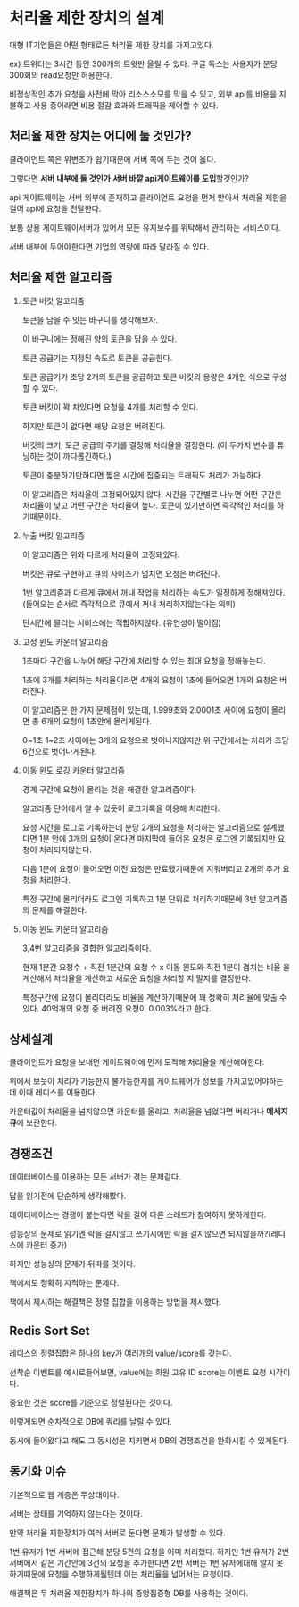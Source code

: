 처리율 제한 장치의 설계
=

대형 IT기업들은 어떤 형태로든 처리율 제한 장치를 가지고있다.

ex) 트위터는 3시간 동안 300개의 트윗만 올릴 수 있다.
구글 독스는 사용자가 분당 300회의 read요청만 허용한다.

비정상적인 추가 요청을 사전에 막아 리소스소모를 막을 수 있고, 외부 api를 비용을 지불하고 사용 중이라면 비용 절감 효과와 트래픽을 제어할 수 있다.

## 처리율 제한 장치는 어디에 둘 것인가?

클라이언트 쪽은 위변조가 쉽기때문에 서버 쪽에 두는 것이 옳다.

그렇다면 **서버 내부에 둘 것인가** **서버 바깥 api게이트웨이를 도입**할것인가?

api 게이트웨이는 서버 외부에 존재하고 클라이언트 요청을 먼저 받아서 처리율 제한을 걸어 api에 요청을 전달한다.

보통 상용 게이트웨이서버가 있어서 모든 유지보수를 위탁해서 관리하는 서비스이다.

서버 내부에 두어야한다면 기업의 역량에 따라 달라질 수 있다.

## 처리율 제한 알고리즘

1. 토큰 버킷 알고리즘

    토큰을 담을 수 잇는 바구니를 생각해보자.

    이 바구니에는 정해진 양의 토큰을 담을 수 있다.

    토큰 공급기는 지정된 속도로 토큰을 공급한다.

    토큰 공급기가 초당 2개의 토큰을 공급하고 토큰 버킷의 용량은 4개인 식으로 구성할 수 있다.

    토큰 버킷이 꽉 차있다면 요청을 4개를 처리할 수 있다.

    하지만 토큰이 없다면 해당 요청은 버려진다.

    버킷의 크기, 토큰 공급의 주기를 결정해 처리율을 결정한다. (이 두가지 변수를 튜닝하는 것이 까다롭긴하다.)

    토큰이 충분하기만하다면 짧은 시간에 집중되는 트래픽도 처리가 가능하다.

    이 알고리즘은 처리율이 고정되어있지 않다. 시간을 구간별로 나누면 어떤 구간은 처리율이 낮고 어떤 구간은 처리율이 높다. 토큰이 있기만하면 즉각적인 처리를 하기때문이다.

2. 누출 버킷 알고리즘

    이 알고리즘은 위와 다르게 처리율이 고정돼있다.

    버킷은 큐로 구현하고 큐의 사이즈가 넘치면 요청은 버려진다.

    1번 알고리즘과 다르게 큐에서 꺼내 작업을 처리하는 속도가 일정하게 정해져있다.(들어오는 순서로 즉각적으로 큐에서 꺼내 처리하지않는다는 의미)

    단시간에 몰리는 서비스에는 적합하지않다. (유연성이 떨어짐)

3. 고정 윈도 카운터 알고리즘

    1초마다 구간을 나누어 해당 구간에 처리할 수 있는 최대 요청을 정해놓는다.

    1초에 3개를 처리하는 처리율이라면 4개의 요청이 1초에 들어오면 1개의 요청은 버려진다.

    이 알고리즘은 한 가지 문제점이 있는데, 1.999초와 2.0001초 사이에 요청이 몰리면 총 6개의 요청이 1초안에 몰리게된다.

    0~1초 1~2초 사이에는 3개의 요청으로 벗어나지않지만 위 구간에서는 처리가 초당 6건으로 벗어나게된다.

4. 이동 윈도 로깅 카운터 알고리즘

    경계 구간에 요청이 몰리는 것을 해결한 알고리즘이다.

    알고리즘 단어에서 알 수 있듯이 로그기록을 이용해 처리한다.

    요청 시간을 로그로 기록하는데 분당 2개의 요청을 처리하는 알고리즘으로 설계했다면 1분 안에 3개의 요청이 온다면 마지막에 들어온 요청은 로그엔 기록되지만 요청이 처리되지않는다.

    다음 1분에 요청이 들어오면 이전 요청은 만료됐기때문에 지워버리고 2개의 추가 요청을 처리한다.

    특정 구간에 몰리더라도 로그엔 기록하고 1분 단위로 처리하기때문에 3번 알고리즘의 문제를 해결한다.

5. 이동 윈도 카운터 알고리즘

    3,4번 알고리즘을 결합한 알고리즘이다.

    현재 1분간 요청수 + 직전 1분간의 요청 수 x 이동 윈도와 직전 1분이 겹치는 비율 을 계산해서 처리율을 계산하고 새로운 요청을 처리할 지 말지를 결정한다.

    특정구간에 요청이 몰리더라도 비율을 계산하기때문에 꽤 정확히 처리율에 맞출 수 있다. 40억개의 요청 중 버려진 요청이 0.003%라고 한다.

## 상세설계

클라이언트가 요청을 보내면 게이트웨이에 먼저 도착해 처리율을 계산해야한다.

위에서 보듯이 처리가 가능한지 불가능한지를 게이트웨어가 정보를 가지고있어야하는데 이때 레디스를 이용한다.

카운터값이 처리율을 넘지않으면 카운터를 올리고, 처리율을 넘었다면 버리거나 **메세지 큐**에 보관한다.

## 경쟁조건

데이터베이스를 이용하는 모든 서버가 겪는 문제같다.

답을 읽기전에 단순하게 생각해봤다.

데이터베이스는 경쟁이 붙는다면 락을 걸어 다른 스레드가 참여하지 못하게한다.

성능상의 문제로 읽기엔 락을 걸지않고 쓰기시에만 락을 걸지않으면 되지않을까?(레디스에 카운터 증가)

하지만 성능상의 문제가 뒤따를 것이다.

책에서도 정확히 지적하는 문제다.

책에서 제시하는 해결책은 정렬 집합을 이용하는 방법을 제시했다.

## Redis Sort Set

레디스의 정렬집합은 하나의 key가 여러개의 value/score를 갖는다.

선착순 이벤트를 예시로들어보면, value에는 회원 고유 ID score는 이벤트 요청 시각이다.

중요한 것은 score를 기준으로 정렬된다는 것이다.

이렇게되면 순차적으로 DB에 쿼리를 날릴 수 있다.

동시에 들어왔다고 해도 그 동시성은 지키면서 DB의 경쟁조건을 완화시킬 수 있게된다.

## 동기화 이슈

기본적으로 웹 계층은 무상태이다.

서버는 상태를 기억하지 않는다는 것이다.

만약 처리율 제한장치가 여러 서버로 둔다면 문제가 발생할 수 있다.

1번 유저가 1번 서버에 접근해 분당 5건의 요청을 이미 처리했다. 하지만 1번 유저가 2번 서버에서 같은 기간안에 3건의 요청을 추가한다면 2번 서버는 1번 유저에대해 알지 못하기때문에 요청을 수행하게될텐데 이는 처리율을 넘어서는 요청이다.

해결책은 두 처리율 제한장치가 하나의 중앙집중형 DB를 사용하는 것이다.